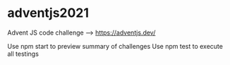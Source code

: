 # adventjs2021
Advent JS code challenge --> https://adventjs.dev/

Use npm start to preview summary of challenges
Use npm test to execute all testings
